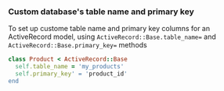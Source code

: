 ### Custom database's table name and primary key

To set up custome table name and primary key columns for an ActiveRecord model, using `ActiveRecord::Base.table_name=` and `ActiveRecord::Base.primary_key=` methods

  ```ruby
  class Product < ActiveRecord::Base
    self.table_name = 'my_products'
    self.primary_key' = 'product_id'
  end
  ```
